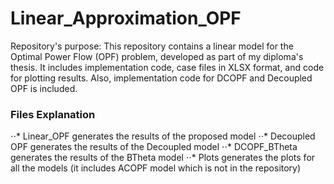 # Linear_Approximation_OPF

Repository's purpose:
This repository contains a linear model for the Optimal Power Flow (OPF) problem, developed as part of my diploma's thesis. It includes implementation code, case files in XLSX format, and code for plotting results. Also, implementation code for DCOPF and Decoupled OPF is included.

### Files Explanation
⋅⋅* Linear_OPF generates the results of the proposed model
⋅⋅* Decoupled OPF generates the results of the Decoupled model
⋅⋅* DCOPF_BTheta generates the results of the BTheta model
⋅⋅* Plots generates the plots for all the models (it includes ACOPF model which is not in the repository)

